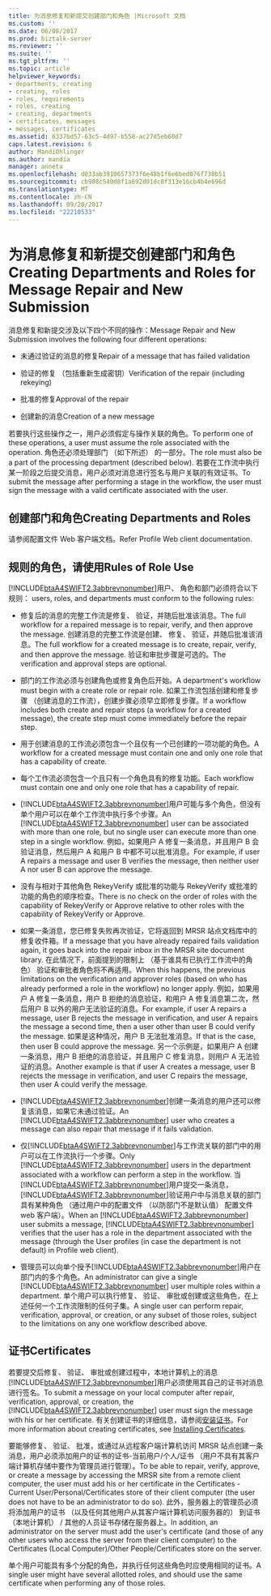 ```yaml
---
title: 为消息修复和新提交创建部门和角色 |Microsoft 文档
ms.custom: ''
ms.date: 06/08/2017
ms.prod: biztalk-server
ms.reviewer: ''
ms.suite: ''
ms.tgt_pltfrm: ''
ms.topic: article
helpviewer_keywords:
- departments, creating
- creating, roles
- roles, requirements
- roles, creating
- creating, departments
- certificates, messages
- messages, certificates
ms.assetid: 6337bd57-63c5-4d97-b558-ac27d5eb60d7
caps.latest.revision: 6
author: MandiOhlinger
ms.author: mandia
manager: anneta
ms.openlocfilehash: d033ab3910657373f6e48b1f6e6bed076f730b51
ms.sourcegitcommit: cb908c540d8f1a692d01dc8f313e16cb4b4e696d
ms.translationtype: MT
ms.contentlocale: zh-CN
ms.lasthandoff: 09/20/2017
ms.locfileid: "22210533"
---
```

# <a name="creating-departments-and-roles-for-message-repair-and-new-submission"></a><span data-ttu-id="b299a-102">为消息修复和新提交创建部门和角色</span><span class="sxs-lookup"><span data-stu-id="b299a-102">Creating Departments and Roles for Message Repair and New Submission</span></span>
<span data-ttu-id="b299a-103">消息修复和新提交涉及以下四个不同的操作：</span><span class="sxs-lookup"><span data-stu-id="b299a-103">Message Repair and New Submission involves the following four different operations:</span></span>  
  
-   <span data-ttu-id="b299a-104">未通过验证的消息的修复</span><span class="sxs-lookup"><span data-stu-id="b299a-104">Repair of a message that has failed validation</span></span>  
  
-   <span data-ttu-id="b299a-105">验证的修复 （包括重新生成密钥）</span><span class="sxs-lookup"><span data-stu-id="b299a-105">Verification of the repair (including rekeying)</span></span>  
  
-   <span data-ttu-id="b299a-106">批准的修复</span><span class="sxs-lookup"><span data-stu-id="b299a-106">Approval of the repair</span></span>  
  
-   <span data-ttu-id="b299a-107">创建新的消息</span><span class="sxs-lookup"><span data-stu-id="b299a-107">Creation of a new message</span></span>  
  
 <span data-ttu-id="b299a-108">若要执行这些操作之一，用户必须假定与操作关联的角色。</span><span class="sxs-lookup"><span data-stu-id="b299a-108">To perform one of these operations, a user must assume the role associated with the operation.</span></span> <span data-ttu-id="b299a-109">角色还必须处理部门 （如下所述） 的一部分。</span><span class="sxs-lookup"><span data-stu-id="b299a-109">The role must also be a part of the processing department (described below).</span></span> <span data-ttu-id="b299a-110">若要在工作流中执行某一阶段之后提交消息，用户必须对消息进行签名与用户关联的有效证书。</span><span class="sxs-lookup"><span data-stu-id="b299a-110">To submit the message after performing a stage in the workflow, the user must sign the message with a valid certificate associated with the user.</span></span>  
  
## <a name="creating-departments-and-roles"></a><span data-ttu-id="b299a-111">创建部门和角色</span><span class="sxs-lookup"><span data-stu-id="b299a-111">Creating Departments and Roles</span></span>  
 <span data-ttu-id="b299a-112">请参阅配置文件 Web 客户端文档。</span><span class="sxs-lookup"><span data-stu-id="b299a-112">Refer Profile Web client documentation.</span></span>  
  
## <a name="rules-of-role-use"></a><span data-ttu-id="b299a-113">规则的角色，请使用</span><span class="sxs-lookup"><span data-stu-id="b299a-113">Rules of Role Use</span></span>  
 [!INCLUDE[btaA4SWIFT2.3abbrevnonumber](../../includes/btaa4swift2-3abbrevnonumber-md.md)]<span data-ttu-id="b299a-114">用户、 角色和部门必须符合以下规则：</span><span class="sxs-lookup"><span data-stu-id="b299a-114"> users, roles, and departments must conform to the following rules:</span></span>  
  
-   <span data-ttu-id="b299a-115">修复后的消息的完整工作流是修复、 验证，并随后批准该消息。</span><span class="sxs-lookup"><span data-stu-id="b299a-115">The full workflow for a repaired message is to repair, verify, and then approve the message.</span></span> <span data-ttu-id="b299a-116">创建消息的完整工作流是创建、 修复、 验证，并随后批准该消息。</span><span class="sxs-lookup"><span data-stu-id="b299a-116">The full workflow for a created message is to create, repair, verify, and then approve the message.</span></span> <span data-ttu-id="b299a-117">验证和审批步骤是可选的。</span><span class="sxs-lookup"><span data-stu-id="b299a-117">The verification and approval steps are optional.</span></span>  
  
-   <span data-ttu-id="b299a-118">部门的工作流必须与创建角色或修复角色后开始。</span><span class="sxs-lookup"><span data-stu-id="b299a-118">A department's workflow must begin with a create role or repair role.</span></span> <span data-ttu-id="b299a-119">如果工作流包括创建和修复步骤 （创建消息的工作流），创建步骤必须早立即修复步骤。</span><span class="sxs-lookup"><span data-stu-id="b299a-119">If a workflow includes both create and repair steps (a workflow for a created message), the create step must come immediately before the repair step.</span></span>  
  
-   <span data-ttu-id="b299a-120">用于创建消息的工作流必须包含一个且仅有一个已创建的一项功能的角色。</span><span class="sxs-lookup"><span data-stu-id="b299a-120">A workflow for a created message must contain one and only one role that has a capability of create.</span></span>  
  
-   <span data-ttu-id="b299a-121">每个工作流必须包含一个且只有一个角色具有的修复功能。</span><span class="sxs-lookup"><span data-stu-id="b299a-121">Each workflow must contain one and only one role that has a capability of repair.</span></span>  
  
-   <span data-ttu-id="b299a-122">[!INCLUDE[btaA4SWIFT2.3abbrevnonumber](../../includes/btaa4swift2-3abbrevnonumber-md.md)]用户可能与多个角色，但没有单个用户可以在单个工作流中执行多个步骤。</span><span class="sxs-lookup"><span data-stu-id="b299a-122">An [!INCLUDE[btaA4SWIFT2.3abbrevnonumber](../../includes/btaa4swift2-3abbrevnonumber-md.md)] user can be associated with more than one role, but no single user can execute more than one step in a single workflow.</span></span> <span data-ttu-id="b299a-123">例如，如果用户 A 修复一条消息，并且用户 B 会验证消息，然后用户 A 和用户 B 中都不可以批准消息。</span><span class="sxs-lookup"><span data-stu-id="b299a-123">For example, if user A repairs a message and user B verifies the message, then neither user A nor user B can approve the message.</span></span>  
  
-   <span data-ttu-id="b299a-124">没有与相对于其他角色 RekeyVerify 或批准的功能与 RekeyVerify 或批准的功能的角色的顺序检查。</span><span class="sxs-lookup"><span data-stu-id="b299a-124">There is no check on the order of roles with the capability of RekeyVerify or Approve relative to other roles with the capability of RekeyVerify or Approve.</span></span>  
  
-   <span data-ttu-id="b299a-125">如果一条消息，您已修复失败再次验证，它将返回到 MRSR 站点文档库中的修复收件箱。</span><span class="sxs-lookup"><span data-stu-id="b299a-125">If a message that you have already repaired fails validation again, it goes back into the repair inbox in the MRSR site document library.</span></span> <span data-ttu-id="b299a-126">在此情况下，前面提到的限制上 （基于谁具有已执行工作流中的角色） 验证和审批者角色将不再适用。</span><span class="sxs-lookup"><span data-stu-id="b299a-126">When this happens, the previous limitations on the verification and approver roles (based on who has already performed a role in the workflow) no longer apply.</span></span> <span data-ttu-id="b299a-127">例如，如果用户 A 修复一条消息，用户 B 拒绝的消息验证，和用户 A 修复消息第二次，然后用户 B 以外的用户无法验证的消息。</span><span class="sxs-lookup"><span data-stu-id="b299a-127">For example, if user A repairs a message, user B rejects the message in verification, and user A repairs the message a second time, then a user other than user B could verify the message.</span></span> <span data-ttu-id="b299a-128">如果是这种情况，用户 B 无法批准消息。</span><span class="sxs-lookup"><span data-stu-id="b299a-128">If that is the case, then user B could approve the message.</span></span> <span data-ttu-id="b299a-129">另一个示例是，如果用户 A 创建一条消息，用户 B 拒绝的消息验证，并且用户 C 修复消息，则用户 A 无法验证的消息。</span><span class="sxs-lookup"><span data-stu-id="b299a-129">Another example is that if user A creates a message, user B rejects the message in verification, and user C repairs the message, then user A could verify the message.</span></span>  
  
-   <span data-ttu-id="b299a-130">[!INCLUDE[btaA4SWIFT2.3abbrevnonumber](../../includes/btaa4swift2-3abbrevnonumber-md.md)]创建一条消息的用户还可以修复该消息，如果它未通过验证。</span><span class="sxs-lookup"><span data-stu-id="b299a-130">An [!INCLUDE[btaA4SWIFT2.3abbrevnonumber](../../includes/btaa4swift2-3abbrevnonumber-md.md)] user who creates a message can also repair that message if it fails validation.</span></span>  
  
-   <span data-ttu-id="b299a-131">仅[!INCLUDE[btaA4SWIFT2.3abbrevnonumber](../../includes/btaa4swift2-3abbrevnonumber-md.md)]与工作流关联的部门中的用户可以在工作流执行一个步骤。</span><span class="sxs-lookup"><span data-stu-id="b299a-131">Only [!INCLUDE[btaA4SWIFT2.3abbrevnonumber](../../includes/btaa4swift2-3abbrevnonumber-md.md)] users in the department associated with a workflow can perform a step in the workflow.</span></span> <span data-ttu-id="b299a-132">当[!INCLUDE[btaA4SWIFT2.3abbrevnonumber](../../includes/btaa4swift2-3abbrevnonumber-md.md)]用户提交一条消息，[!INCLUDE[btaA4SWIFT2.3abbrevnonumber](../../includes/btaa4swift2-3abbrevnonumber-md.md)]验证用户中与消息关联的部门具有某种角色 （通过用户中的配置文件 （以防部门不是默认值） 配置文件 web 客户端）。</span><span class="sxs-lookup"><span data-stu-id="b299a-132">When an [!INCLUDE[btaA4SWIFT2.3abbrevnonumber](../../includes/btaa4swift2-3abbrevnonumber-md.md)] user submits a message, [!INCLUDE[btaA4SWIFT2.3abbrevnonumber](../../includes/btaa4swift2-3abbrevnonumber-md.md)] verifies that the user has a role in the department associated with the message (through the User profiles (in case the department is not default) in Profile web client).</span></span>  
  
-   <span data-ttu-id="b299a-133">管理员可以向单个授予[!INCLUDE[btaA4SWIFT2.3abbrevnonumber](../../includes/btaa4swift2-3abbrevnonumber-md.md)]用户在部门内的多个角色。</span><span class="sxs-lookup"><span data-stu-id="b299a-133">An administrator can give a single [!INCLUDE[btaA4SWIFT2.3abbrevnonumber](../../includes/btaa4swift2-3abbrevnonumber-md.md)] user multiple roles within a department.</span></span> <span data-ttu-id="b299a-134">单个用户可以执行修复、 验证、 审批或创建或这些角色，在上述任何一个工作流限制的任何子集。</span><span class="sxs-lookup"><span data-stu-id="b299a-134">A single user can perform repair, verification, approval, or creation, or any subset of those roles, subject to the limitations on any one workflow described above.</span></span>  
  
## <a name="certificates"></a><span data-ttu-id="b299a-135">证书</span><span class="sxs-lookup"><span data-stu-id="b299a-135">Certificates</span></span>  
 <span data-ttu-id="b299a-136">若要提交后修复、 验证、 审批或创建过程中，本地计算机上的消息[!INCLUDE[btaA4SWIFT2.3abbrevnonumber](../../includes/btaa4swift2-3abbrevnonumber-md.md)]用户必须使用其自己的证书对消息进行签名。</span><span class="sxs-lookup"><span data-stu-id="b299a-136">To submit a message on your local computer after repair, verification, approval, or creation, the [!INCLUDE[btaA4SWIFT2.3abbrevnonumber](../../includes/btaa4swift2-3abbrevnonumber-md.md)] user must sign the message with his or her certificate.</span></span> <span data-ttu-id="b299a-137">有关创建证书的详细信息，请参阅[安装证书](../../adapters-and-accelerators/accelerator-swift/installing-certificates.md)。</span><span class="sxs-lookup"><span data-stu-id="b299a-137">For more information about creating certificates, see [Installing Certificates](../../adapters-and-accelerators/accelerator-swift/installing-certificates.md).</span></span>  
  
 <span data-ttu-id="b299a-138">要能够修复、 验证、 批准，或通过从远程客户端计算机访问 MRSR 站点创建一条消息，用户必须添加用户的证书的证书-当前用户/个人/证书 （用户不具有其客户端计算机存储中要作为管理员进行管理）。</span><span class="sxs-lookup"><span data-stu-id="b299a-138">To be able to repair, verify, approve, or create a message by accessing the MRSR site from a remote client computer, the user must add his or her certificate in the Certificates - Current User/Personal/Certificates store of their client computer (the user does not have to be an administrator to do so).</span></span> <span data-ttu-id="b299a-139">此外，服务器上的管理员必须将添加用户的证书 （以及任何其他用户从其客户端计算机访问服务器的） 到证书 （本地计算机） / 其他的人员证书存储在服务器上。</span><span class="sxs-lookup"><span data-stu-id="b299a-139">In addition, an administrator on the server must add the user's certificate (and those of any other users who access the server from their client computer) to the Certificates (Local Computer)/Other People/Certificates store on the server.</span></span>  
  
 <span data-ttu-id="b299a-140">单个用户可能具有多个分配的角色，并执行任何这些角色时应使用相同的证书。</span><span class="sxs-lookup"><span data-stu-id="b299a-140">A single user might have several allotted roles, and should use the same certificate when performing any of those roles.</span></span>